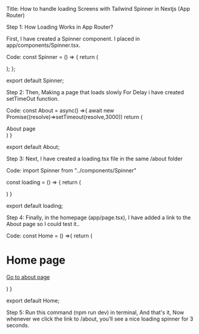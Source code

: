 Title: How to handle loading Screens with Tailwind Spinner in Nextjs (App Router)

Step 1: How Loading Works in App Router?

First, I have created a Spinner component. I placed in app/components/Spinner.tsx.

Code: 
const Spinner = () => {
  return (
    <div className="min-h-screen flex items-center justify-center">
      <div className="animate-spin rounded-full border-4 border-orange-500 border-t-transparent w-12 h-12"></div>
    </div>
  );
};

export default Spinner;


Step 2: Then, Making a page that loads slowly 
For Delay i have created  setTimeOut function.

Code:
const About = async() =>{
    await new Promise((resolve)=>setTimeout(resolve,3000))
    return (
        <div className="text-xl p-4">
            About page
        </div>
    )
}

export default About;


Step 3: Next, I have created a loading.tsx file in the same /about folder 

Code:
import Spinner from "../components/Spinner"

const loading = () => {
  return (
    <div>
        <Spinner/>
    </div>
  )
}

export default loading;

Step 4: Finally, in the homepage (app/page.tsx), I have added a link to the About page so I could test it..

Code:
const Home = () =>{
    return (
        <div className="p-6">
            <h1 className="text-4xl p-4">Home page</h1>
            <p>
                <a href="/about" className="p-4 text-blue-600 underline">Go to about page</a>
            </p>
        </div>
    )
}

export default Home;

Step 5: Run this command (npm run dev) in terminal, And that's it, Now whenever we click the link to /about, you’ll see a nice loading spinner for 3 seconds. 
